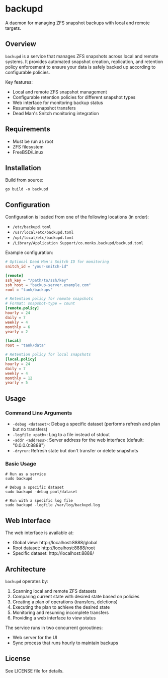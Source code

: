# backupd

A daemon for managing ZFS snapshot backups with local and remote targets.

## Overview

`backupd` is a service that manages ZFS snapshots across local and remote systems. It provides automated snapshot creation, replication, and retention policy enforcement to ensure your data is safely backed up according to configurable policies.

Key features:
- Local and remote ZFS snapshot management
- Configurable retention policies for different snapshot types
- Web interface for monitoring backup status
- Resumable snapshot transfers
- Dead Man's Snitch monitoring integration

## Requirements

- Must be run as root
- ZFS filesystem
- FreeBSD/Linux

## Installation

Build from source:

```
go build -o backupd
```

## Configuration

Configuration is loaded from one of the following locations (in order):
- `/etc/backupd.toml`
- `/usr/local/etc/backupd.toml`
- `/opt/local/etc/backupd.toml`
- `/Library/Application Support/co.monks.backupd/backupd.toml`

Example configuration:

```toml
# Optional Dead Man's Snitch ID for monitoring
snitch_id = "your-snitch-id"

[remote]
ssh_key = "/path/to/ssh/key"
ssh_host = "backup-server.example.com"
root = "tank/backups"

# Retention policy for remote snapshots
# Format: snapshot-type = count
[remote.policy]
hourly = 24
daily = 7
weekly = 4
monthly = 6
yearly = 2

[local]
root = "tank/data"

# Retention policy for local snapshots
[local.policy]
hourly = 24
daily = 7
weekly = 4
monthly = 12
yearly = 5
```

## Usage

### Command Line Arguments

- `-debug <dataset>`: Debug a specific dataset (performs refresh and plan but no transfers)
- `-logfile <path>`: Log to a file instead of stdout
- `-addr <address>`: Server address for the web interface (default: "0.0.0.0:8888")
- `-dryrun`: Refresh state but don't transfer or delete snapshots

### Basic Usage

```
# Run as a service
sudo backupd

# Debug a specific dataset
sudo backupd -debug pool/dataset

# Run with a specific log file
sudo backupd -logfile /var/log/backupd.log
```

## Web Interface

The web interface is available at:
- Global view: http://localhost:8888/global
- Root dataset: http://localhost:8888/root
- Specific dataset: http://localhost:8888/<dataset-path>

## Architecture

`backupd` operates by:
1. Scanning local and remote ZFS datasets
2. Comparing current state with desired state based on policies
3. Creating a plan of operations (transfers, deletions)
4. Executing the plan to achieve the desired state
5. Monitoring and resuming incomplete transfers
6. Providing a web interface to view status

The service runs in two concurrent goroutines:
- Web server for the UI
- Sync process that runs hourly to maintain backups

## License

See LICENSE file for details.